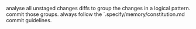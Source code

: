 analyse all unstaged changes diffs to group the changes in a logical pattern. 
commit those groups. 
always follow the `.specify/memory/constitution.md commit guidelines.